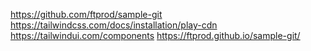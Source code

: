 https://github.com/ftprod/sample-git
https://tailwindcss.com/docs/installation/play-cdn
https://tailwindui.com/components
https://ftprod.github.io/sample-git/
